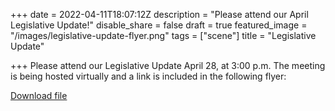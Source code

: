 +++
date = 2022-04-11T18:07:12Z
description = "Please attend our April Legislative Update!"
disable_share = false
draft = true
featured_image = "/images/legislative-update-flyer.png"
tags = ["scene"]
title = "Legislative Update"

+++
Please attend our Legislative Update April 28, at 3:00 p.m.  The meeting is being hosted virtually and a link is included in the following flyer:

[Download file]("/images/aziaao4-28-22.pdf")